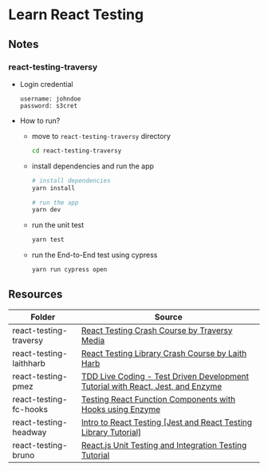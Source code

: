 # Learn React Testing

## Notes

### react-testing-traversy

- Login credential

  ```
  username: johndoe
  password: s3cret
  ```

- How to run?

  - move to `react-testing-traversy` directory

    ```bash
    cd react-testing-traversy
    ```

  - install dependencies and run the app

    ```bash
    # install dependencies
    yarn install

    # run the app
    yarn dev
    ```

  - run the unit test

    ```bash
    yarn test
    ```

  - run the End-to-End test using cypress

    ```bash
    yarn run cypress open
    ```

## Resources

| Folder                  | Source                                                                                                                                                            |
| ----------------------- | ----------------------------------------------------------------------------------------------------------------------------------------------------------------- |
| react-testing-traversy  | [React Testing Crash Course by Traversy Media](https://www.youtube.com/watch?v=OVNjsIto9xM)                                                                       |
| react-testing-laithharb | [React Testing Library Crash Course by Laith Harb](https://www.youtube.com/watch?v=GLSSRtnNY0g&t=41s)                                                             |
| react-testing-pmez      | [TDD Live Coding - Test Driven Development Tutorial with React, Jest, and Enzyme](https://www.youtube.com/watch?v=tX-gu6FWcsE)                                    |
| react-testing-fc-hooks  | [Testing React Function Components with Hooks using Enzyme](https://acesmndr.medium.com/testing-react-functional-components-with-hooks-using-enzyme-f732124d320a) |
| react-testing-headway   | [Intro to React Testing [Jest and React Testing Library Tutorial]](https://www.youtube.com/watch?v=ZmVBCpefQe8)                                                   |
| react-testing-bruno     | [React.js Unit Testing and Integration Testing Tutorial](https://www.youtube.com/playlist?list=PLYSZyzpwBEWTBdbfStjqJSGaulqcHoNkT)                                |
